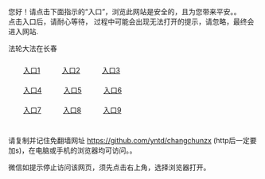 您好！请点击下面指示的“入口”，浏览此网站是安全的，且为您带来平安。。 <br/>
点击入口后，请耐心等待， 过程中可能会出现无法打开的提示，请忽略，最终会进入网站. </br>

法轮大法在长春<br/>
<div style="padding:10px"><a style="margin:20px" target="_blank" href="https://d2jq2q6z553a6l.cloudfront.net/2Qpsp?xrloaie" id="ccLink1" rel="nofollow">入口1</a> <a target="_blank" style="margin:20px" href="https://d1kgd8uci3hug0.cloudfront.net/2Qpsp?ovvfwmtv" id="ccLink2" rel="nofollow">入口2</a> <a style="margin:20px" target="_blank" href="https://d2kfya43bu3j95.cloudfront.net/2Qpsp?hjluhlgv" id="ccLink3" rel="nofollow">入口3</a></div>

<div style="padding:10px" ><a style="margin:20px" target="_blank" href="https://d2jq2q6z553a6l.cloudfront.net/2Qpsp?xrloaie" id="ccLink4" rel="nofollow">入口4</a> <a style="margin:20px" href="https://d1kgd8uci3hug0.cloudfront.net/2Qpsp?ovvfwmtv" target="_blank" id="ccLink5" rel="nofollow">入口5</a> <a style="margin:20px" href="https://d2kfya43bu3j95.cloudfront.net/2Qpsp?hjluhlgv" target="_blank" id="ccLink6" rel="nofollow">入口6</a></div>

<div style="padding:10px"><a style="margin:20px" target="_blank" href="https://d2jq2q6z553a6l.cloudfront.net/2Qpsp?xrloaie" id="ccLink7" rel="nofollow">入口7</a> <a style="margin:20px" href="https://d1kgd8uci3hug0.cloudfront.net/2Qpsp?ovvfwmtv" target="_blank" id="ccLink8" rel="nofollow">入口8</a> <a style="margin:20px" target="_blank" href="https://d2kfya43bu3j95.cloudfront.net/2Qpsp?hjluhlgv" id="ccLink9" rel="nofollow">入口9</a></div>

<br/>



请复制并记住免翻墙网址 https://github.com/yntd/changchunzx (http后一定要加s)，在电脑或手机的浏览器均可访问。。<br/>

微信如提示停止访问该网页，须先点击右上角，选择浏览器打开。
